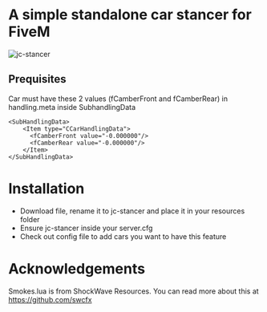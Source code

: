 A simple standalone car stancer for FiveM
===============================

![jc-stancer](https://github.com/ArChrisVa/oc-stancer/blob/master/oc-stancer.gif)

Prequisites
------------------------

Car must have these 2 values (fCamberFront and fCamberRear) in handling.meta inside SubhandlingData

```
<SubHandlingData>
    <Item type="CCarHandlingData">  
      <fCamberFront value="-0.000000"/>          
      <fCamberRear value="-0.000000"/>
    </Item>
</SubHandlingData>
```

Installation
===============================

- Download file, rename it to jc-stancer and place it in your resources folder
- Ensure jc-stancer inside your server.cfg
- Check out config file to add cars you want to have this feature

Acknowledgements
===============================

Smokes.lua is from ShockWave Resources. You can read more about this at https://github.com/swcfx 
